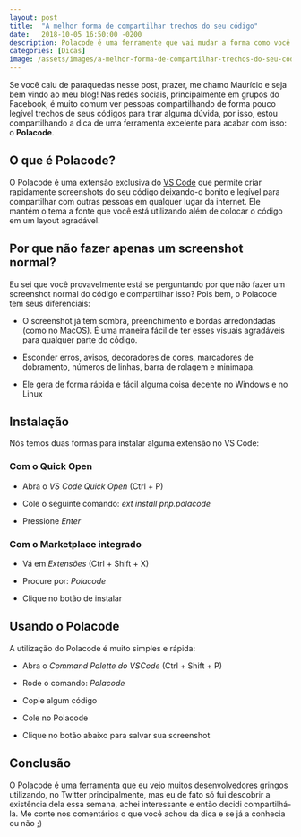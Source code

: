 ```yaml
---
layout: post
title:  "A melhor forma de compartilhar trechos do seu código"
date:   2018-10-05 16:50:00 -0200
description: Polacode é uma ferramente que vai mudar a forma como você compartilha o seu código
categories: [Dicas]
image: /assets/images/a-melhor-forma-de-compartilhar-trechos-do-seu-codigo/main.jpg
---
```


Se você caiu de paraquedas nesse post, prazer, me chamo Maurício e seja bem vindo ao meu blog! 
Nas redes sociais, principalmente em grupos do Facebook, é muito comum ver pessoas compartilhando de forma pouco legível trechos de seus códigos para tirar alguma dúvida, por isso, estou compartilhando a dica de uma ferramenta excelente para acabar com isso: o **Polacode**.


## O que é Polacode?

O Polacode é uma extensão exclusiva do [VS Code](https://code.visualstudio.com/) que permite criar rapidamente screenshots do seu código deixando-o bonito e legível para compartilhar com outras pessoas em qualquer lugar da internet. Ele mantém o tema a fonte que você está utilizando além de colocar o código em um layout agradável.

## Por que não fazer apenas um screenshot normal?

Eu sei que você provavelmente está se perguntando por que não fazer um screenshot normal do código e compartilhar isso? Pois bem, o Polacode tem seus diferenciais:

- O screenshot já tem sombra, preenchimento e bordas arredondadas (como no MacOS). É uma maneira fácil de ter esses visuais agradáveis para qualquer parte do código.
 
- Esconder erros, avisos, decoradores de cores, marcadores de dobramento, números de linhas, barra de rolagem e minimapa.

- Ele gera de forma rápida e fácil alguma coisa decente no Windows e no Linux


## Instalação

Nós temos duas formas para instalar alguma extensão no VS Code:

### Com o Quick Open

- Abra o *VS Code Quick Open* (Ctrl + P)

- Cole o seguinte comando: *ext install pnp.polacode*

- Pressione *Enter*


### Com o Marketplace integrado

- Vá em *Extensões* (Ctrl + Shift + X)

- Procure por: *Polacode*

- Clique no botão de instalar


## Usando o Polacode

A utilização do Polacode é muito simples e rápida:

- Abra  o *Command Palette do VSCode* (Ctrl + Shift + P)

- Rode o comando: *Polacode*

- Copie algum código

- Cole no Polacode

- Clique no botão abaixo para salvar sua screenshot

## Conclusão

O Polacode é uma ferramenta que eu vejo muitos desenvolvedores gringos utilizando, no Twitter principalmente, mas eu de fato só fui descobrir a existência dela essa semana, achei interessante e então decidi compartilhá-la. Me conte nos comentários o que você achou da dica e se já a conhecia ou não ;)